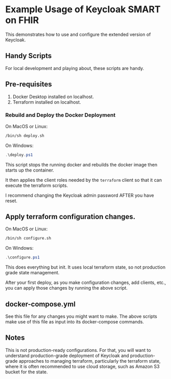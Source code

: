 # Example Usage of Keycloak SMART on FHIR

This demonstrates how to use and configure the extended version of Keycloak.

## Handy Scripts

For local development and playing about, these scripts are handy.

## Pre-requisites 

1. Docker Desktop installed on localhost.
2. Terraform installed on localhost.

### Rebuild and Deploy the Docker Deployment

On MacOS or Linux:

```bash
/bin/sh deploy.sh
```

On Windows:

```powershell
.\deploy.ps1
```

This script stops the running docker and
rebuilds the docker image then starts up the container.

It then applies the client roles needed by the ```terraform```
client so that it can execute the terraform scripts.

I recommend changing the Keycloak admin password AFTER you
have reset.

## Apply terraform configuration changes.

On MacOS or Linux:

```bash
/bin/sh configure.sh
```
On Windows:

```powershell
.\configure.ps1
```

This does everything but init. It uses local terraform state, so not 
production grade state management. 

After your first deploy, as you make configuration changes, add clients, etc., you can
apply those changes by running the above script.

## docker-compose.yml

See this file for any changes you might want to make. The above scripts
make use of this file as input into its docker-compose commands.

## Notes
This is not production-ready configurations. For that, you will
want to understand production-grade deployment of Keycloak and production-grade
approaches to managing terraform, particularly the terraform state, where it is
often recommended to use cloud storage, such as Amazon S3 bucket for the state.

